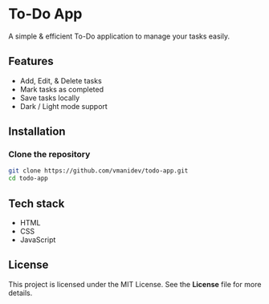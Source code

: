 # To-Do App

A simple & efficient To-Do application to manage your tasks easily. 

## Features

- Add, Edit, & Delete tasks
- Mark tasks as completed 
- Save tasks locally 
- Dark / Light mode support 

## Installation 

### Clone the repository 

```bash 
git clone https://github.com/vmanidev/todo-app.git
cd todo-app 
```

## Tech stack 

- HTML 
- CSS 
- JavaScript 

## License 

This project is licensed under the MIT License. See the **License** file for more details. 